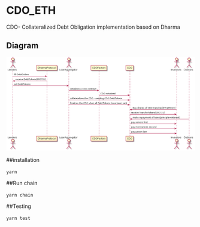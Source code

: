 # CDO_ETH
CDO- Collateralized Debt Obligation implementation based on Dharma

## Diagram

![sequence diagram](sequence_diagram.png)

##installation

`yarn`

##Run chain

`yarn chain`

##Testing

`yarn test`
